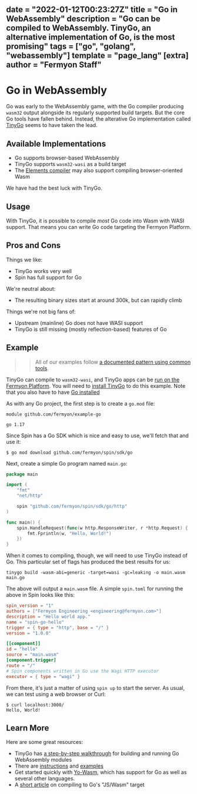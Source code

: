 date = "2022-01-12T00:23:27Z"
title = "Go in WebAssembly"
description = "Go can be compiled to WebAssembly. TinyGo, an alternative implementation of Go, is the most promising"
tags = ["go", "golang", "webassembly"]
template = "page_lang"
[extra]
author = "Fermyon Staff"
---
# Go in WebAssembly

Go was early to the WebAssembly game, with the Go compiler producing `wasm32` output alongside its regularly supported build targets.
But the core Go tools have fallen behind.
Instead, the alterative Go implementation called [TinyGo](https://tinygo.org/) seems to have taken the lead.

## Available Implementations

- Go supports browser-based WebAssembly
- TinyGo supports `wasm32-wasi` as a build target
- The [Elements compiler](https://www.elementscompiler.com/elements/) may also support compiling browser-oriented Wasm

We have had the best luck with TinyGo.

## Usage

With TinyGo, it is possible to compile _most_ Go code into Wasm with WASI support.
That means you can write Go code targeting the Fermyon Platform.

## Pros and Cons


Things we like:

- TinyGo works very well
- Spin has full support for Go

We're neutral about:

- The resulting binary sizes start at around 300k, but can rapidly climb 

Things we're not big fans of:

- Upstream (mainline) Go does not have WASI support
- TinyGo is still missing (mostly reflection-based) features of Go


## Example

>> All of our examples follow [a documented pattern using common tools](/wasm-languages/about-examples).

TinyGo can compile to `wasm32-wasi`, and TinyGo apps can be [run on the Fermyon Platform](https://spin.fermyon.dev/go-components/). You will need to [install TinyGo](https://tinygo.org/getting-started/) to do this example. Note that you also have to have [Go installed](https://go.dev/learn/)

As with any Go project, the first step is to create a `go.mod` file:

```
module github.com/fermyon/example-go

go 1.17
```

Since Spin has a Go SDK which is nice and easy to use, we'll fetch that and use it:

```console
$ go mod download github.com/fermyon/spin/sdk/go
```

Next, create a simple Go program named `main.go`:

```go
package main

import (
	"fmt"
	"net/http"

	spin "github.com/fermyon/spin/sdk/go/http"
)

func main() {
	spin.HandleRequest(func(w http.ResponseWriter, r *http.Request) {
		fmt.Fprintln(w, "Hello, World!")
	})
}
```

When it comes to compiling, though, we will need to use TinyGo instead of Go. This particular set of flags has produced the best results for us:

```
tinygo build -wasm-abi=generic -target=wasi -gc=leaking -o main.wasm main.go
```

The above will output a `main.wasm` file. A simple `spin.toml` for running the above in Spin looks like this:

```toml
spin_version = "1"
authors = ["Fermyon Engineering <engineering@fermyon.com>"]
description = "Hello world app."
name = "spin-go-hello"
trigger = { type = "http", base = "/" }
version = "1.0.0"

[[component]]
id = "hello"
source = "main.wasm"
[component.trigger]
route = "/"
# Spin components written in Go use the Wagi HTTP executor
executor = { type = "wagi" }
```

From there, it's just a matter of using `spin up` to start the server. As usual, we can test using a web browser or Curl:

```console
$ curl localhost:3000/
Hello, World!
```

## Learn More

Here are some great resources:

- TinyGo has [a step-by-step walkthrough](https://tinygo.org/docs/guides/webassembly/) for building and running Go WebAssembly modules
- There are [instructions](https://spin.fermyon.dev/go-components/) and [examples](https://github.com/fermyon/spin-kitchensink)
- Get started quickly with [Yo-Wasm](https://github.com/deislabs/yo-wasm), which has support for Go as well as several other languages.
- A [short article](https://golangbot.com/webassembly-using-go/) on compiling to Go's "JS/Wasm" target